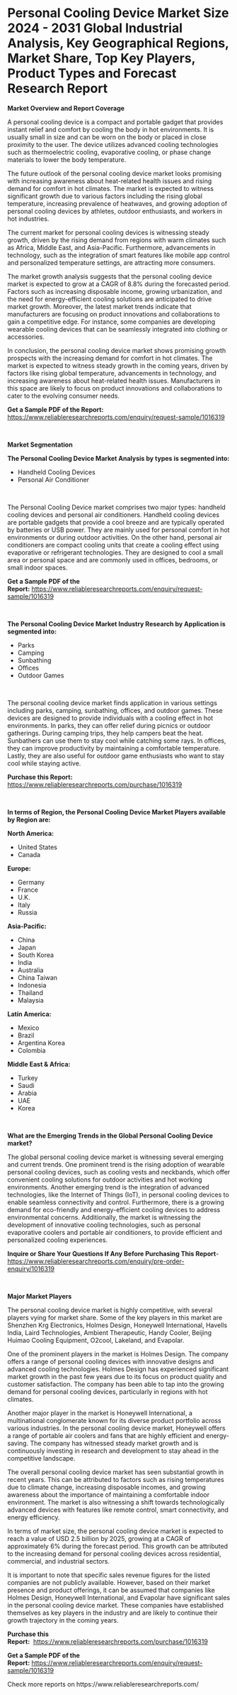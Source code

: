 <p><h1>Personal Cooling Device Market Size 2024 - 2031 Global Industrial Analysis, Key Geographical Regions, Market Share, Top Key Players, Product Types and Forecast Research Report</h1></p><p><strong>Market Overview and Report Coverage</strong></p>
<p><p>A personal cooling device is a compact and portable gadget that provides instant relief and comfort by cooling the body in hot environments. It is usually small in size and can be worn on the body or placed in close proximity to the user. The device utilizes advanced cooling technologies such as thermoelectric cooling, evaporative cooling, or phase change materials to lower the body temperature.</p><p>The future outlook of the personal cooling device market looks promising with increasing awareness about heat-related health issues and rising demand for comfort in hot climates. The market is expected to witness significant growth due to various factors including the rising global temperature, increasing prevalence of heatwaves, and growing adoption of personal cooling devices by athletes, outdoor enthusiasts, and workers in hot industries.</p><p>The current market for personal cooling devices is witnessing steady growth, driven by the rising demand from regions with warm climates such as Africa, Middle East, and Asia-Pacific. Furthermore, advancements in technology, such as the integration of smart features like mobile app control and personalized temperature settings, are attracting more consumers.</p><p>The market growth analysis suggests that the personal cooling device market is expected to grow at a CAGR of 8.8% during the forecasted period. Factors such as increasing disposable income, growing urbanization, and the need for energy-efficient cooling solutions are anticipated to drive market growth. Moreover, the latest market trends indicate that manufacturers are focusing on product innovations and collaborations to gain a competitive edge. For instance, some companies are developing wearable cooling devices that can be seamlessly integrated into clothing or accessories.</p><p>In conclusion, the personal cooling device market shows promising growth prospects with the increasing demand for comfort in hot climates. The market is expected to witness steady growth in the coming years, driven by factors like rising global temperature, advancements in technology, and increasing awareness about heat-related health issues. Manufacturers in this space are likely to focus on product innovations and collaborations to cater to the evolving consumer needs.</p></p>
<p><strong>Get a Sample PDF of the Report:</strong> <a href="https://www.reliableresearchreports.com/enquiry/request-sample/1016319">https://www.reliableresearchreports.com/enquiry/request-sample/1016319</a></p>
<p>&nbsp;</p>
<p><strong>Market Segmentation</strong></p>
<p><strong>The Personal Cooling Device Market Analysis by types is segmented into:</strong></p>
<p><ul><li>Handheld Cooling Devices</li><li>Personal Air Conditioner</li></ul></p>
<p>&nbsp;</p>
<p><p>The Personal Cooling Device market comprises two major types: handheld cooling devices and personal air conditioners. Handheld cooling devices are portable gadgets that provide a cool breeze and are typically operated by batteries or USB power. They are mainly used for personal comfort in hot environments or during outdoor activities. On the other hand, personal air conditioners are compact cooling units that create a cooling effect using evaporative or refrigerant technologies. They are designed to cool a small area or personal space and are commonly used in offices, bedrooms, or small indoor spaces.</p></p>
<p><strong>Get a Sample PDF of the Report:</strong>&nbsp;<a href="https://www.reliableresearchreports.com/enquiry/request-sample/1016319">https://www.reliableresearchreports.com/enquiry/request-sample/1016319</a></p>
<p>&nbsp;</p>
<p><strong>The Personal Cooling Device Market Industry Research by Application is segmented into:</strong></p>
<p><ul><li>Parks</li><li>Camping</li><li>Sunbathing</li><li>Offices</li><li>Outdoor Games</li></ul></p>
<p>&nbsp;</p>
<p><p>The personal cooling device market finds application in various settings including parks, camping, sunbathing, offices, and outdoor games. These devices are designed to provide individuals with a cooling effect in hot environments. In parks, they can offer relief during picnics or outdoor gatherings. During camping trips, they help campers beat the heat. Sunbathers can use them to stay cool while catching some rays. In offices, they can improve productivity by maintaining a comfortable temperature. Lastly, they are also useful for outdoor game enthusiasts who want to stay cool while staying active.</p></p>
<p><strong>Purchase this Report:</strong>&nbsp; <a href="https://www.reliableresearchreports.com/purchase/1016319">https://www.reliableresearchreports.com/purchase/1016319</a></p>
<p>&nbsp;</p>
<p><strong>In terms of Region, the Personal Cooling Device Market Players available by Region are:</strong></p>
<p>
    <p> <strong> North America: </strong>
        <ul>
            <li>United States</li>
            <li>Canada</li>
        </ul>
        </p> 
    <p> <strong> Europe: </strong>
        <ul>
            <li>Germany</li>
            <li>France</li>
            <li>U.K.</li>
            <li>Italy</li>
            <li>Russia</li>
        </ul>
        </p> 
    <p> <strong> Asia-Pacific: </strong>
        <ul>
            <li>China</li>
            <li>Japan</li>
            <li>South Korea</li>
            <li>India</li>
            <li>Australia</li>
            <li>China Taiwan</li>
            <li>Indonesia</li>
            <li>Thailand</li>
            <li>Malaysia</li>
        </ul>
        </p> 
    <p> <strong> Latin America: </strong>
        <ul>
            <li>Mexico</li>
            <li>Brazil</li>
            <li>Argentina Korea</li>
            <li>Colombia</li>
        </ul>
        </p> 
    <p> <strong> Middle East & Africa: </strong>
        <ul>
            <li>Turkey</li>
            <li>Saudi</li>
            <li>Arabia</li>
            <li>UAE</li>
            <li>Korea</li>
        </ul>
    </p>
    </p>
<p>&nbsp;</p>
<p><strong>What are the Emerging Trends in the Global Personal Cooling Device market?</strong></p>
<p><p>The global personal cooling device market is witnessing several emerging and current trends. One prominent trend is the rising adoption of wearable personal cooling devices, such as cooling vests and neckbands, which offer convenient cooling solutions for outdoor activities and hot working environments. Another emerging trend is the integration of advanced technologies, like the Internet of Things (IoT), in personal cooling devices to enable seamless connectivity and control. Furthermore, there is a growing demand for eco-friendly and energy-efficient cooling devices to address environmental concerns. Additionally, the market is witnessing the development of innovative cooling technologies, such as personal evaporative coolers and portable air conditioners, to provide efficient and personalized cooling experiences.</p></p>
<p><strong>Inquire or Share Your Questions If Any Before Purchasing This Report</strong>- <a href="https://www.reliableresearchreports.com/enquiry/pre-order-enquiry/1016319">https://www.reliableresearchreports.com/enquiry/pre-order-enquiry/1016319</a></p>
<p>&nbsp;</p>
<p><strong>Major Market Players</strong></p>
<p><p>The personal cooling device market is highly competitive, with several players vying for market share. Some of the key players in this market are Shenzhen Krg Electronics, Holmes Design, Honeywell International, Havells India, Laird Technologies, Ambient Therapeutic, Handy Cooler, Beijing Huimao Cooling Equipment, O2cool, Lakeland, and Evapolar.</p><p>One of the prominent players in the market is Holmes Design. The company offers a range of personal cooling devices with innovative designs and advanced cooling technologies. Holmes Design has experienced significant market growth in the past few years due to its focus on product quality and customer satisfaction. The company has been able to tap into the growing demand for personal cooling devices, particularly in regions with hot climates.</p><p>Another major player in the market is Honeywell International, a multinational conglomerate known for its diverse product portfolio across various industries. In the personal cooling device market, Honeywell offers a range of portable air coolers and fans that are highly efficient and energy-saving. The company has witnessed steady market growth and is continuously investing in research and development to stay ahead in the competitive landscape.</p><p>The overall personal cooling device market has seen substantial growth in recent years. This can be attributed to factors such as rising temperatures due to climate change, increasing disposable incomes, and growing awareness about the importance of maintaining a comfortable indoor environment. The market is also witnessing a shift towards technologically advanced devices with features like remote control, smart connectivity, and energy efficiency.</p><p>In terms of market size, the personal cooling device market is expected to reach a value of USD 2.5 billion by 2025, growing at a CAGR of approximately 6% during the forecast period. This growth can be attributed to the increasing demand for personal cooling devices across residential, commercial, and industrial sectors.</p><p>It is important to note that specific sales revenue figures for the listed companies are not publicly available. However, based on their market presence and product offerings, it can be assumed that companies like Holmes Design, Honeywell International, and Evapolar have significant sales in the personal cooling device market. These companies have established themselves as key players in the industry and are likely to continue their growth trajectory in the coming years.</p></p>
<p><strong>Purchase this Report:</strong>&nbsp;&nbsp;<a href="https://www.reliableresearchreports.com/purchase/1016319">https://www.reliableresearchreports.com/purchase/1016319</a></p>
<p></p>
<p><strong>Get a Sample PDF of the Report:</strong>&nbsp;<a href="https://www.reliableresearchreports.com/enquiry/request-sample/1016319">https://www.reliableresearchreports.com/enquiry/request-sample/1016319</a></p>
<p>Check more reports on https://www.reliableresearchreports.com/</p>
